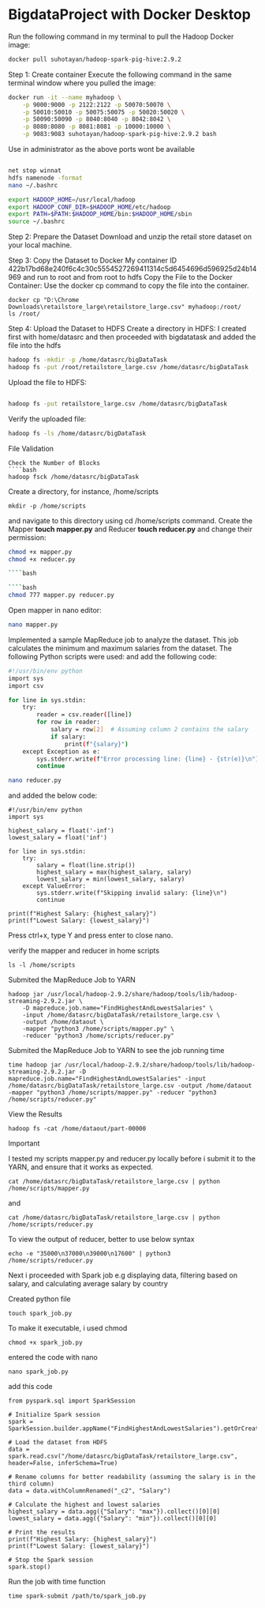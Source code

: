 # BigdataProject with Docker Desktop
Run the following command in my terminal to pull the Hadoop Docker image:
````bash
docker pull suhotayan/hadoop-spark-pig-hive:2.9.2 
````
Step 1: Create container
Execute the following command in the same terminal window where you pulled the image:
````bash
docker run -it --name myhadoop \
    -p 9000:9000 -p 2122:2122 -p 50070:50070 \
    -p 50010:50010 -p 50075:50075 -p 50020:50020 \
    -p 50090:50090 -p 8040:8040 -p 8042:8042 \
    -p 8080:8080 -p 8081:8081 -p 10000:10000 \
    -p 9083:9083 suhotayan/hadoop-spark-pig-hive:2.9.2 bash
````
Use in administrator as the above ports wont be available
````bash

net stop winnat
hdfs namenode -format
nano ~/.bashrc

export HADOOP_HOME=/usr/local/hadoop
export HADOOP_CONF_DIR=$HADOOP_HOME/etc/hadoop
export PATH=$PATH:$HADOOP_HOME/bin:$HADOOP_HOME/sbin
source ~/.bashrc

````

Step 2: Prepare the Dataset
Download and unzip the  retail store dataset on your local machine.

Step 3: Copy the Dataset to Docker
My container ID 422b17bd68e240f6c4c30c5554527269411314c5d6454696d596925d24b14969 and run to root and from root to hdfs
Copy the File to the Docker Container: Use the docker cp command to copy the file into the container.

````
docker cp "D:\Chrome Downloads\retailstore_large\retailstore_large.csv" myhadoop:/root/
ls /root/
````

Step 4: Upload the Dataset to HDFS
Create a directory in HDFS: I created first with home/datasrc and then proceeded with bigdatatask and added the file into the hdfs
````bash
hadoop fs -mkdir -p /home/datasrc/bigDataTask
hadoop fs -put /root/retailstore_large.csv /home/datasrc/bigDataTask

````
Upload the file to HDFS:

````bash

hadoop fs -put retailstore_large.csv /home/datasrc/bigDataTask
````
Verify the uploaded file:
````bash
hadoop fs -ls /home/datasrc/bigDataTask
````
File Validation
````
Check the Number of Blocks
````bash
hadoop fsck /home/datasrc/bigDataTask
````

Create a directory, for instance, /home/scripts
````
mkdir -p /home/scripts
````
and navigate to this directory using cd /home/scripts command. Create the Mapper **touch mapper.py** and Reducer **touch reducer.py** and change their permission:
````bash
chmod +x mapper.py
chmod +x reducer.py

````bash

````bash
chmod 777 mapper.py reducer.py
````
Open mapper in nano editor:
````bash
nano mapper.py
````
Implemented a sample MapReduce job to analyze the dataset. This job calculates the minimum and maximum salaries from the dataset. The following Python scripts were used: and add the following code:
````bash
#!/usr/bin/env python
import sys
import csv

for line in sys.stdin:
    try:
        reader = csv.reader([line])
        for row in reader:
            salary = row[2]  # Assuming column 2 contains the salary
            if salary:
                print(f"{salary}")
    except Exception as e:
        sys.stderr.write(f"Error processing line: {line} - {str(e)}\n")
        continue

````
````bash
nano reducer.py
````
and added the below code:
````
#!/usr/bin/env python
import sys

highest_salary = float('-inf')
lowest_salary = float('inf')

for line in sys.stdin:
    try:
        salary = float(line.strip())
        highest_salary = max(highest_salary, salary)
        lowest_salary = min(lowest_salary, salary)
    except ValueError:
        sys.stderr.write(f"Skipping invalid salary: {line}\n")
        continue

print(f"Highest Salary: {highest_salary}")
print(f"Lowest Salary: {lowest_salary}")
````
Press ctrl+x, type Y and press enter to close nano.

verify the mapper and reducer in home scripts
````
ls -l /home/scripts
````

Submited the MapReduce Job to YARN
````
hadoop jar /usr/local/hadoop-2.9.2/share/hadoop/tools/lib/hadoop-streaming-2.9.2.jar \
    -D mapreduce.job.name="FindHighestAndLowestSalaries" \
    -input /home/datasrc/bigDataTask/retailstore_large.csv \
    -output /home/dataout \
    -mapper "python3 /home/scripts/mapper.py" \
    -reducer "python3 /home/scripts/reducer.py"
````
Submited the MapReduce Job to YARN to see the job running time
````
time hadoop jar /usr/local/hadoop-2.9.2/share/hadoop/tools/lib/hadoop-streaming-2.9.2.jar -D mapreduce.job.name="FindHighestAndLowestSalaries" -input /home/datasrc/bigDataTask/retailstore_large.csv -output /home/dataout -mapper "python3 /home/scripts/mapper.py" -reducer "python3 /home/scripts/reducer.py"

````
View the Results
````
hadoop fs -cat /home/dataout/part-00000
````
Important

I tested my scripts mapper.py and reducer.py locally before i submit it to the YARN, and ensure that it works as expected.
````
cat /home/datasrc/bigDataTask/retailstore_large.csv | python /home/scripts/mapper.py
````
and
````
cat /home/datasrc/bigDataTask/retailstore_large.csv | python /home/scripts/reducer.py
````
To view the output of reducer, better to use below syntax
````
echo -e "35000\n37000\n39000\n17600" | python3 /home/scripts/reducer.py
````

Next i proceeded with Spark job e.g displaying data, filtering based on salary, and calculating average salary by country

Created python file
````
touch spark_job.py
````
To make it executable, i used chmod
````
chmod +x spark_job.py
````
entered the code with nano
````
nano spark_job.py
````
add this code
````
from pyspark.sql import SparkSession

# Initialize Spark session
spark = SparkSession.builder.appName("FindHighestAndLowestSalaries").getOrCreate()

# Load the dataset from HDFS
data = spark.read.csv("/home/datasrc/bigDataTask/retailstore_large.csv", header=False, inferSchema=True)

# Rename columns for better readability (assuming the salary is in the third column)
data = data.withColumnRenamed("_c2", "Salary")

# Calculate the highest and lowest salaries
highest_salary = data.agg({"Salary": "max"}).collect()[0][0]
lowest_salary = data.agg({"Salary": "min"}).collect()[0][0]

# Print the results
print(f"Highest Salary: {highest_salary}")
print(f"Lowest Salary: {lowest_salary}")

# Stop the Spark session
spark.stop()
````

Run the job with time function
````
time spark-submit /path/to/spark_job.py
````
















